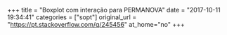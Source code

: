 +++
title = "Boxplot com interação para PERMANOVA"
date = "2017-10-11 19:34:41"
categories = ["sopt"]
original_url = "https://pt.stackoverflow.com/q/245456"
at_home="no"
+++

